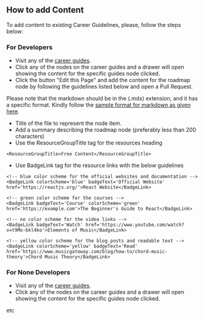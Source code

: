 ## How to add Content

To add content to existing Career Guidelines, please, follow the steps below:

### For Developers

* Visit any of the [career guides](https://careergl.vercel.app/).
* Click any of the nodes on the career guides and a drawer will open showing the content for the specific guides node clicked.
* Click the button "Edit this Page" and add the content for the roadmap node by following the guidelines listed below and open a Pull Request.

Please note that the markdown should be in the (.mdx) extension, and it has a specific format. Kindly follow the [sample format for markdown as given here](https://raw.githubusercontent.com/boluwatifeBE/careerGL/main/data/careers/music/production/content/100-music-theory/100-basics.mdx).

* Title of the file to represent the node item.
* Add a summary describing the roadmap node (preferably less than 200 characters)
* Use the ResourceGroupTitle tag for the resources heading
```
<ResourceGroupTitle>Free Content</ResourceGroupTitle>
```
* Use BadgeLink tag for the resource links with the below guidelines

```
<!-- blue color scheme for the official websites and documentation -->
<BadgeLink colorScheme='blue' badgeText='Official Website' href='https://reactjs.org/'>React Website</BadgeLink>

<!-- green color scheme for the courses -->
<BadgeLink badgeText='Course' colorScheme='green' href='https://example.com'>The Beginner's Guide to React</BadgeLink>

<!-- no color scheme for the video links -->
<BadgeLink badgeText='Watch' href='https://www.youtube.com/watch?v=t9Mo-bkl4ko'>Elements of Music</BadgeLink>

<!-- yellow color scheme for the blog posts and readable text -->
<BadgeLink colorScheme='yellow' badgeText='Read' href='https://www.musicgateway.com/blog/how-to/chord-music-theory'>Chord Music Theory</BadgeLink>
```

### For None Developers
* Visit any of the [career guides](https://careergl.vercel.app/).
* Click any of the nodes on the career guides and a drawer will open showing the content for the specific guides node clicked.

etc
